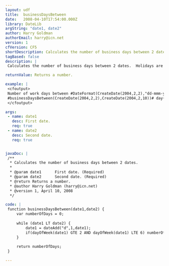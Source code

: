 ```yaml
---
layout: udf
title:  businessDaysBetween
date:   2008-04-10T17:54:00.000Z
library: DateLib
argString: "date1, date2"
author: Harry Goldman
authorEmail: harry@icn.net
version: 1
cfVersion: CF5
shortDescription: Calculates the number of business days between 2 dates.
tagBased: false
description: |
 Calculates the number of business days between 2 dates.  Holidays are not excluded. This count does not include the first day. So if you compare today (and today is Monday) to tomorrow, then your result is the difference (1).

returnValue: Returns a number.

example: |
 <cfoutput>
 Number of work days between #DateFormat(CreateDate(2004,2,2),"dd-mmm-yyyy")# and #DateFormat(CreateDate(2004,2,10),"dd-mmm-yyyy")# is 
 #businessDaysBetween(CreateDate(2004,2,2),CreateDate(2004,2,10))# day(s).
 </cfoutput>

args:
 - name: date1
   desc: First date.
   req: true
 - name: date2
   desc: Second date.
   req: true


javaDoc: |
 /**
  * Calculates the number of business days between 2 dates.
  * 
  * @param date1      First date. (Required)
  * @param date2      Second date. (Required)
  * @return Returns a number. 
  * @author Harry Goldman (harry@icn.net) 
  * @version 1, April 10, 2008 
  */

code: |
 function businessDaysBetween(date1,date2) {
     var numberOfDays = 0;
     
     while (date1 LT date2) {
         date1 = dateAdd("d",1,date1);
         if(dayOfWeek(date1) GTE 2 AND dayOfWeek(date1) LTE 6) numberOfDays = incrementValue(numberOfDays);
     }
 
     return numberOfDays;
 }

---
```


